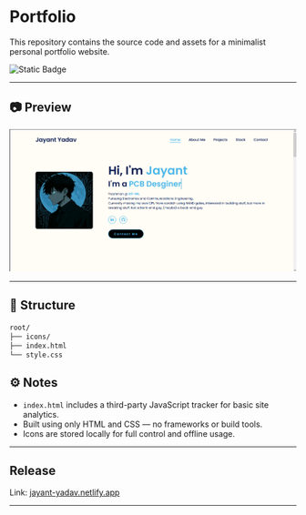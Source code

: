 # Portfolio

This repository contains the source code and assets for a minimalist personal portfolio website.

![Static Badge](https://img.shields.io/badge/status-released-white)

---

## 📷 Preview

![Website Screenshot](icons/image.png)

---

## 📁 Structure

```
root/
├── icons/
├── index.html
└── style.css
```
## ⚙️ Notes

- `index.html` includes a third-party JavaScript tracker for basic site analytics.
- Built using only HTML and CSS — no frameworks or build tools.
- Icons are stored locally for full control and offline usage.

---

## Release

Link: [jayant-yadav.netlify.app](jayant-yadav.netlify.app)

---
